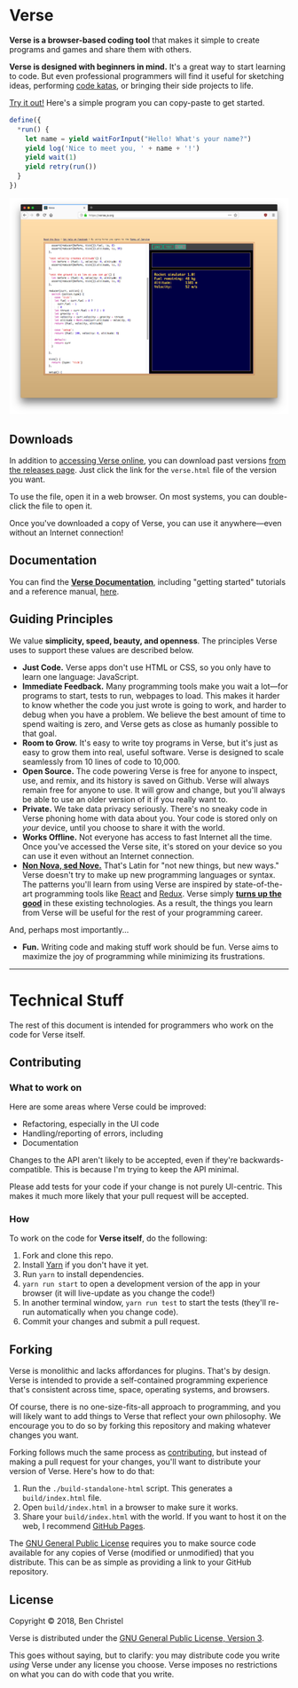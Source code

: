 # Verse

**Verse is a browser-based coding tool** that makes it
simple to create programs and games and share them with
others.

**Verse is designed with beginners in mind.**
It's a great way to start learning to code. But even
professional programmers will find it useful for sketching
ideas, performing [code katas](http://codekata.com/), or
bringing their side projects to life.

[Try it out!](https://verse.js.org)
Here's a simple program you can copy-paste to get started.

```javascript
define({
  *run() {
    let name = yield waitForInput("Hello! What's your name?")
    yield log('Nice to meet you, ' + name + '!')
    yield wait(1)
    yield retry(run())
  }
})
```

![A screenshot of Verse running a simple program](docs/screenshot.png)

## Downloads

In addition to [accessing Verse online](https://verse.js.org),
you can download past versions
[from the releases page](https://github.com/benchristel/verse/releases).
Just click the link for the `verse.html` file of the version
you want.

To use the file, open it in a web browser. On
most systems, you can double-click the file to open it.

Once you've downloaded a copy of Verse, you can use it
anywhere—even without an Internet connection!

## Documentation

You can find the
[**Verse Documentation**](https://benchristel.github.io/verse/docs/),
including "getting started" tutorials and a reference manual, [here](https://benchristel.github.io/verse/docs/).

## Guiding Principles

We value **simplicity, speed, beauty, and openness**.
The principles Verse uses to support these values are
described below.

- **Just Code.** Verse apps don't use HTML or CSS,
  so you only have to learn one language: JavaScript.
- **Immediate Feedback.** Many programming tools make you
  wait a lot—for programs to start, tests to run, webpages
  to load. This makes it harder to know whether the code you
  just wrote is going to work, and harder to debug when you
  have a problem. We believe the best amount of time to
  spend waiting is zero, and Verse gets as close as humanly
  possible to that goal.
- **Room to Grow.** It's easy to write toy programs in
  Verse, but it's just as easy to grow them into real,
  useful software. Verse is designed to scale seamlessly
  from 10 lines of code to 10,000.
- **Open Source.** The code powering Verse is free for
  anyone to inspect, use, and remix, and its history is
  saved on Github. Verse will always remain free for anyone
  to use. It will grow and change, but you'll always be able
  to use an older version of it if you really want to.
- **Private.** We take data privacy seriously.
  There's no sneaky code in Verse phoning home with data
  about you. Your code is stored only on *your*
  device, until you choose to share it with the world.
- **Works Offline.** Not everyone has access to fast
  Internet all the time. Once you've accessed the Verse site,
  it's stored on your device so you can use it even without
  an Internet connection.
- [**Non Nova, sed Nove.**](https://www.thebooksmugglers.com/2015/07/decoding-the-newbery-the-twenty-one-balloons-by-william-pene-du-bois.html)
  That's Latin for "not new things, but new ways." Verse
  doesn't try to make up new programming languages or
  syntax. The patterns you'll learn from using Verse are
  inspired by state-of-the-art programming tools like
  [React](https://reactjs.org/) and
  [Redux](https://redux.js.org/). Verse simply [**turns up
  the good**](http://developeronfire.com/podcast/episode-054-woody-zuill-turn-up-the-good)
  in these existing technologies. As a result, the things
  you learn from Verse will be useful for the rest of your
  programming career.

And, perhaps most importantly...

- **Fun.** Writing code and making stuff work should be fun.
  Verse aims to maximize the joy of programming while
  minimizing its frustrations.

---

# Technical Stuff

The rest of this document is intended for programmers who
work on the code for Verse itself.

## Contributing

### What to work on

Here are some areas where Verse could be improved:

- Refactoring, especially in the UI code
- Handling/reporting of errors, including
- Documentation

Changes to the API aren't likely to be accepted, even if
they're backwards-compatible. This is because I'm trying to
keep the API minimal.

Please add tests for your code if your change is not purely
UI-centric. This makes it much more likely that your pull
request will be accepted.

### How

To work on the code for **Verse itself**, do the following:

1. Fork and clone this repo.
1. Install [Yarn](https://yarnpkg.com/en/) if you don't have it yet.
1. Run `yarn` to install dependencies.
1. `yarn run start` to open a development version of the
  app in your browser (it will live-update as you change the code!)
1. In another terminal window, `yarn run test` to start the
  tests (they'll re-run automatically when you change code).
1. Commit your changes and submit a pull request.

## Forking

Verse is monolithic and lacks affordances for plugins.
That's by design. Verse is intended to provide a
self-contained programming experience that's consistent
across time, space, operating systems, and browsers.

Of course, there is no one-size-fits-all approach to
programming, and you will likely want to add things to Verse
that reflect your own philosophy. We encourage you to do
so by forking this repository and making whatever changes
you want.

Forking follows much the same process as [contributing](#contributing),
but instead of making a pull request for your changes, you'll
want to distribute your version of Verse. Here's how to
do that:

1. Run the `./build-standalone-html` script. This generates
   a `build/index.html` file.
1. Open `build/index.html` in a browser to make sure it works.
1. Share your `build/index.html` with the world. If you want
   to host it on the web, I recommend [GitHub Pages](https://pages.github.com/).

The [GNU General Public License](./LICENSE.md) requires you
to make source code available for any copies of Verse
(modified or unmodified) that you distribute. This can be
as simple as providing a link to your GitHub repository.

## License

Copyright © 2018, Ben Christel

Verse is distributed under the
[GNU General Public License, Version 3](./LICENSE.md).

This goes without saying, but to clarify: you may distribute
code you write *using* Verse under any license you choose.
Verse imposes no restrictions on what you can do with code
that you write.
